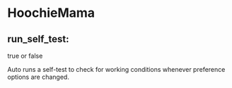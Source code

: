 # HoochieMama

## run_self_test:
true or false  

Auto runs a self-test to check for working conditions whenever preference options are changed.

